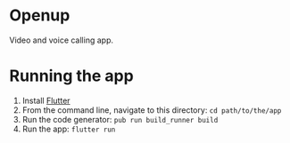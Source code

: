 # Openup

Video and voice calling app.

Running the app
===============
1. Install [Flutter](https://flutter.dev/docs/get-started/install)
2. From the command line, navigate to this directory: `cd path/to/the/app`
2. Run the code generator: `pub run build_runner build`
3. Run the app: `flutter run`